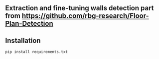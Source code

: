 
## Extraction and fine-tuning walls detection part from https://github.com/rbg-research/Floor-Plan-Detection

## Installation
```
pip install requirements.txt
```




